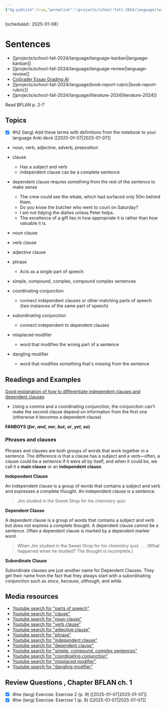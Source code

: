 ```yaml
---
{"dg-publish":true,"permalink":"/projects/school-fall-2024/language/lessons/sentences/"}
---
```


[scheduled:: 2025-01-08]
#  Sentences

- [[projects/school-fall-2024/language/language-kanban\|language-kanban]]
- [[projects/school-fall-2024/language/language-review\|language-review]]
- [CoGrader Essay Grading AI](https://v2.cograder.com/app)
- [[projects/school-fall-2024/language/book-report-rubric\|book-report-rubric]]
- [[projects/school-fall-2024/language/literature-2024\|literature-2024]]


Read BFLAN p. 2-7

## Topics

- [x] #h2 (lang) Add these terms with definitions from the notebook to your language Anki deck [[2025-01-07\|2025-01-07]]

- noun, verb, adjective, adverb, preposition
- clause
    - Has a subject and verb
    - independent clause can be a complete sentence
- dependent clause requres something from the rest of the sentence to make sense
    - The crew could see the whale, which had surfaced only 50m behind them.
    - Do you know the butcher who went to court on Saturday?
    - I am not tidying the dishes unless Peter helps.
    - The excellence of a gift lies in how appropriate it is rather than how valuable it is.
- noun clause
- verb clause
- adjective clause
- phrase
    - Acts as a single part of speech

- simple, compound, complex, compound complex sentences
- coordinating conjunction
    - connect independent clauses or other matching parts of speech (two instances of the same part of speech)
- subordinating conjunction
    - connect independent to dependent clauses
- misplaced modifier
    - word that modifies the wrong part of a sentence
- dangling modifier
    - word that modifies something that's missing from the sentence


## Readings and Examples

[Good explanation of how to differentiate independent clauses and dependent clauses](https://www.butte.edu/departments/cas/tipsheets/grammar/indep_clause.html)
- Using a comma and a coordinating conjunction, the conjunction can't make the second clause depend on information from the first one (otherwise it becomes a dependent clause)

**FANBOYS (_for_, _and_, _nor_, _but_, _or_, _yet_, _so_)**

### Phrases and clauses

Phrases and clauses are both groups of words that work together in a sentence. The difference is that a clause has a subject and a verb—often, a clause could be a sentence if it were all by itself, and when it could be, we call it a **main clause** or an **independent clause**.

**Independent Clause**

An independent clause is a group of words that contains a subject and verb and expresses a complete thought. An independent clause is a sentence.

>Jim studied in the Sweet Shop for his chemistry quiz.

**Dependent Clause**

A dependent clause is a group of words that contains a subject and verb but does not express a complete thought. A dependent clause cannot be a sentence. Often a dependent clause is marked by a dependent marker word.

>When Jim studied in the Sweet Shop for his chemistry quiz . . . (What happened when he studied? The thought is incomplete.)

**Subordinate Clause**

Subordinate clauses are just another name for Dependent Clauses. They get their name from the fact that they always start with a subordinating conjunction such as _since_, _because_, _although_, and _while_.


## Media resources


- [Youtube search for "parts of speech"](https://www.youtube.com/results?search_query=parts%20of%20speech) 
- [Youtube search for "clause"](https://www.youtube.com/results?search_query=clause) 
- [Youtube search for "noun clause"](https://www.youtube.com/results?search_query=noun%20clause) 
- [Youtube search for "verb clause"](https://www.youtube.com/results?search_query=verb%20clause) 
- [Youtube search for "adjective clause"](https://www.youtube.com/results?search_query=adjective%20clause) 
- [Youtube search for "phrase"](https://www.youtube.com/results?search_query=phrase) 
- [Youtube search for "independent clause"](https://www.youtube.com/results?search_query=independent%20clause) 
- [Youtube search for "dependent clause"](https://www.youtube.com/results?search_query=dependent%20clause) 
- [Youtube search for "simple, compound, complex sentences"](https://www.youtube.com/results?search_query=simple,%20compound,%20complex%20sentences) 
- [Youtube search for "coordinating conjunction"](https://www.youtube.com/results?search_query=coordinating%20conjunction) 
- [Youtube search for "misplaced modifier"](https://www.youtube.com/results?search_query=misplaced%20modifier) 
- [Youtube search for "dangling modifier"](https://www.youtube.com/results?search_query=dangling%20modifier) 

## Review Questions , Chapter BFLAN ch. 1



- [x] #hw (lang) Exercise: Exercise 2 (p. 9) [[2025-01-07\|2025-01-07]]
- [x] #hw (lang) Exercise: Exercise 1 (p. 8) [[2025-01-07\|2025-01-07]]
